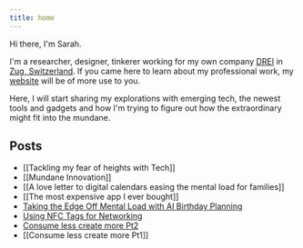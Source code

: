 ```yaml
---
title: home
---
```

Hi there, I'm Sarah.

I'm a researcher, designer, tinkerer working for my own company [DREI](https://www.drei-solutions.com) in [Zug, Switzerland](https://maps.app.goo.gl/au1oeXaBksHCnTnF6). If you came here to learn about my professional work, my [website](https://sarahmennicken.com/) will be of more use to you.

Here, I will start sharing my explorations with emerging tech, the newest tools and gadgets and how I'm trying to figure out how the extraordinary might fit into the mundane. 

## Posts
- [[Tackling my fear of heights with Tech]]
- [[Mundane Innovation]]
- [[A love letter to digital calendars easing the mental load for families]]
- [[The most expensive app I ever bought]]
- [Taking the Edge Off Mental Load with AI Birthday Planning](Taking%20the%20Edge%20Off%20Mental%20Load%20with%20AI%20Birthday%20Planning.md)
- [Using NFC Tags for Networking](Using%20NFC%20Tags%20for%20Networking.md)
- [Consume less create more Pt2](Consume%20less%20create%20more%20Pt2.md)
- [[Consume less create more Pt1]]
